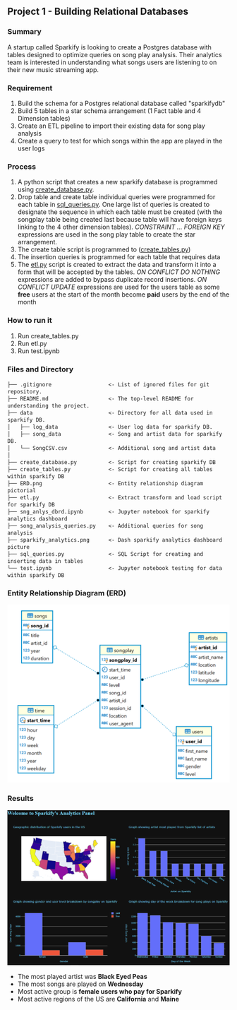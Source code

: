 

## Project 1 - Building Relational Databases

### Summary

A startup called Sparkify is looking to create a Postgres database with tables designed to optimize queries on song play analysis. Their analytics team is interested in understanding what songs users are listening to on their new music streaming app.

### Requirement

1. Build the schema for a Postgres relational database called "sparkifydb"
2. Build 5 tables in a star schema arrangement (1 Fact table and 4 Dimension tables)
3. Create an ETL pipeline to import their existing data for song play analysis
4. Create a query to test for which songs within the app are played in the user logs



### Process

1. A python script that creates a new sparkify database is programmed using [create_database.py](create_database.py).
2. Drop table and create table individual queries were programmed for each table in [sql_queries.py](sql_queries.py). One large list of queries is created to designate the sequence in which each table must be created (with the songplay table being created last because table will have foreign keys linking to the 4 other dimension tables). *CONSTRAINT ... FOREIGN KEY* expressions are used in the song play table to create the star arrangement.
3. The create table script is programmed to ([create_tables.py](create_tables.py))
4. The insertion queries is programmed for each table that requires data
5. The [etl.py](etl.py) script is created to extract the data and transform it into a form that will be accepted by the tables. *ON CONFLICT DO NOTHING* expressions are added to bypass duplicate record insertions. *ON CONFLICT UPDATE* expressions are used for the users table as some **free** users at the start of the month become **paid** users by the end of the month



### How to run it

1. Run create_tables.py
2. Run etl.py
3. Run test.ipynb



### Files and Directory

    ├── .gitignore					<- List of ignored files for git repository.
    ├── README.md          			<- The top-level README for understanding the project.
    ├── data						<- Directory for all data used in sparkify DB.
    │   ├── log_data       			<- User log data for sparkify DB.
    │   ├── song_data        		<- Song and artist data for sparkify DB.
    │   └── SongCSV.csv      		<- Additional song and artist data
    │
    ├── create_database.py			<- Script for creating sparkify DB
    ├── create_tables.py			<- Script for creating all tables within sparkify DB
    ├── ERD.png						<- Entity relationship diagram pictorial
    ├── etl.py						<- Extract transform and load script for sparkify DB
    ├── sng_anlys_dbrd.ipynb		<- Jupyter notebook for sparkify analytics dashboard
    ├── song_analysis_queries.py	<- Additional queries for song analysis
    ├── sparkify_analytics.png		<- Dash sparkify analytics dashboard picture
    ├── sql_queries.py 				<- SQL Script for creating and inserting data in tables
    └── test.ipynb            		<- Jupyter notebook testing for data within sparkify DB




### Entity Relationship Diagram (ERD)

![](ERD.png)

### Results

![](sparkify_analytics.png)

- The most played artist was **Black Eyed Peas**
- The most songs are played on **Wednesday**
- Most active group is **female users who pay for Sparkify**
- Most active regions of the US are **California** and **Maine**